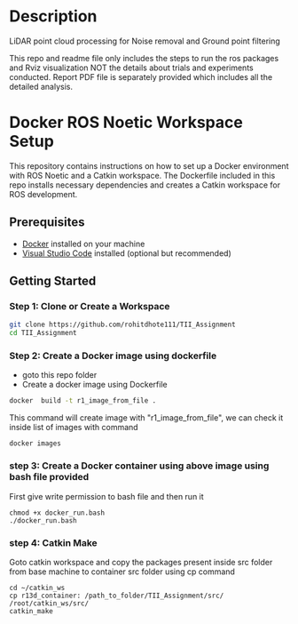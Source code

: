 # Description
LiDAR point cloud processing for Noise removal and Ground point filtering

This repo and readme file only includes the steps to run the ros packages and Rviz visualization NOT the details about trials and experiments conducted.
Report PDF file is separately provided which includes all the detailed analysis.

# Docker ROS Noetic Workspace Setup

This repository contains instructions on how to set up a Docker environment with ROS Noetic and a Catkin workspace. The Dockerfile included in this repo installs necessary dependencies and creates a Catkin workspace for ROS development.

## Prerequisites

- [Docker](https://docs.docker.com/get-docker/) installed on your machine
- [Visual Studio Code](https://code.visualstudio.com/) installed (optional but recommended)

## Getting Started

### Step 1: Clone or Create a Workspace
```bash
git clone https://github.com/rohitdhote111/TII_Assignment
cd TII_Assignment
```
### Step 2: Create a Docker image using dockerfile

- goto this repo folder 
- Create a docker image using Dockerfile

```bash 
docker  build -t r1_image_from_file .
```
This command will create image with "r1_image_from_file", we can check it inside list of images with command
```
docker images
```
### step 3: Create a Docker container using above image using bash file provided

First give write permission to bash file and then run it

```
chmod +x docker_run.bash
./docker_run.bash
```

### step 4: Catkin Make

Goto catkin workspace and copy the packages present inside src folder from base machine to container src folder using cp command

```
cd ~/catkin_ws
cp r13d_container: /path_to_folder/TII_Assignment/src/ /root/catkin_ws/src/
catkin_make
```
